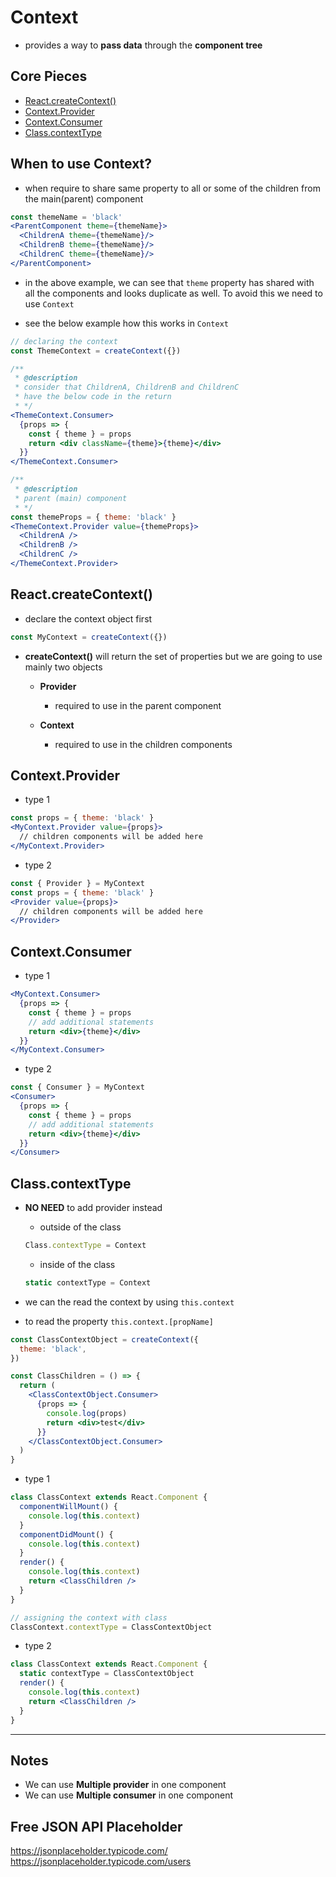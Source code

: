 # Context

- provides a way to **pass data** through the **component tree**

## Core Pieces

- [React.createContext()](https://reactjs.org/docs/context.html#reactcreatecontext)
- [Context.Provider](https://reactjs.org/docs/context.html#contextprovider)
- [Context.Consumer](https://reactjs.org/docs/context.html#contextconsumer)
- [Class.contextType](https://reactjs.org/docs/context.html#classcontexttype)

## When to use Context?

- when require to share same property to all or some of the children from the main(parent) component

```jsx
const themeName = 'black'
<ParentComponent theme={themeName}>
  <ChildrenA theme={themeName}/>
  <ChildrenB theme={themeName}/>
  <ChildrenC theme={themeName}/>
</ParentComponent>
```

- in the above example, we can see that `theme` property has shared with all the components and looks duplicate as well. To avoid this we need to use `Context`

- see the below example how this works in `Context`

```jsx
// declaring the context
const ThemeContext = createContext({})

/**
 * @description
 * consider that ChildrenA, ChildrenB and ChildrenC
 * have the below code in the return
 * */
<ThemeContext.Consumer>
  {props => {
    const { theme } = props
    return <div className={theme}>{theme}</div>
  }}
</ThemeContext.Consumer>

/**
 * @description
 * parent (main) component
 * */
const themeProps = { theme: 'black' }
<ThemeContext.Provider value={themeProps}>
  <ChildrenA />
  <ChildrenB />
  <ChildrenC />
</ThemeContext.Provider>
```

## React.createContext()

- declare the context object first

```jsx
const MyContext = createContext({})
```

- **createContext()** will return the set of properties but we are going to use mainly two objects

  - **Provider**

    - required to use in the parent component

  - **Context**

    - required to use in the children components

## Context.Provider

- type 1

```jsx
const props = { theme: 'black' }
<MyContext.Provider value={props}>
  // children components will be added here
</MyContext.Provider>
```

- type 2

```jsx
const { Provider } = MyContext
const props = { theme: 'black' }
<Provider value={props}>
  // children components will be added here
</Provider>
```

## Context.Consumer

- type 1

```jsx
<MyContext.Consumer>
  {props => {
    const { theme } = props
    // add additional statements
    return <div>{theme}</div>
  }}
</MyContext.Consumer>
```

- type 2

```jsx
const { Consumer } = MyContext
<Consumer>
  {props => {
    const { theme } = props
    // add additional statements
    return <div>{theme}</div>
  }}
</Consumer>
```

## Class.contextType

- **NO NEED** to add provider instead

  - outside of the class

  ```jsx
  Class.contextType = Context
  ```

  - inside of the class

  ```jsx
  static contextType = Context
  ```

- we can the read the context by using `this.context`
- to read the property `this.context.[propName]`

```jsx
const ClassContextObject = createContext({
  theme: 'black',
})

const ClassChildren = () => {
  return (
    <ClassContextObject.Consumer>
      {props => {
        console.log(props)
        return <div>test</div>
      }}
    </ClassContextObject.Consumer>
  )
}
```

- type 1

```jsx
class ClassContext extends React.Component {
  componentWillMount() {
    console.log(this.context)
  }
  componentDidMount() {
    console.log(this.context)
  }
  render() {
    console.log(this.context)
    return <ClassChildren />
  }
}

// assigning the context with class
ClassContext.contextType = ClassContextObject
```

- type 2

```jsx
class ClassContext extends React.Component {
  static contextType = ClassContextObject
  render() {
    console.log(this.context)
    return <ClassChildren />
  }
}
```

---

## Notes

- We can use **Multiple provider** in one component
- We can use **Multiple consumer** in one component

## Free JSON API Placeholder

https://jsonplaceholder.typicode.com/
https://jsonplaceholder.typicode.com/users
